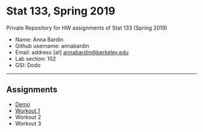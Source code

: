 # Stat 133, Spring 2019

Private Repository for HW assignments of Stat 133 (Spring 2019)

- Name: Anna Bardin
- Github username: annabardin
- Email: address [at] annabardin@berkeley.edu
- Lab section: 102
- GSI: Dodo

-----

## Assignments

- [Demo](demo)
- [Workout 1](workout1)
- Workout 2
- Workout 3


